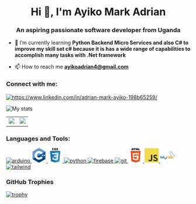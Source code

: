 <h1 align="center">Hi 👋, I'm Ayiko Mark Adrian</h1>
<h3 align="center">An aspiring passionate software developer from Uganda</h3>


- 🌱 I’m currently learning **Python Backend Micro Services and also C# to improve my skill set 
c# because it is has a wide  range of capabilities to accomplish many tasks with .Net framework**

- 📫 How to reach me **ayikoadrian4@gmail.com**

<h3 align="left">Connect with me:</h3>
<p align="left">
<a href="https://www.linkedin.com/in/adrian-mark-ayiko-198b65259/" target="blank"><img align="center" src="https://raw.githubusercontent.com/rahuldkjain/github-profile-readme-generator/master/src/images/icons/Social/linked-in-alt.svg" alt="https://www.linkedin.com/in/adrian-mark-ayiko-198b65259/" height="30" width="40" /></a>
</p>

![My stats](https://github-readme-stats.vercel.app/api?username=adrianayiko)

<table><tr><td><img src="https://github-readme-stats.vercel.app/api/top-langs/?username=adrianayiko&layout=compact"/></td><td><img src="https://github-readme-streak-stats.herokuapp.com/?user=adrianayiko"/></td></tr></table>


<h3 align="left">Languages and Tools:</h3>
<p align="left"> <a href="https://www.arduino.cc/" target="_blank" rel="noreferrer"> <img src="https://cdn.worldvectorlogo.com/logos/arduino-1.svg" alt="arduino" width="40" height="40"/> </a> <a href="https://www.w3schools.com/cpp/" target="_blank" rel="noreferrer"> <img src="https://raw.githubusercontent.com/devicons/devicon/master/icons/cplusplus/cplusplus-original.svg" alt="cplusplus" width="40" height="40"/> </a> <a href="https://www.w3schools.com/css/" target="_blank" rel="noreferrer"> <img src="https://raw.githubusercontent.com/devicons/devicon/master/icons/css3/css3-original-wordmark.svg" alt="css3" width="40" height="40"/> </a> <a href="https://www.python.org/" target="_blank" rel="noreferrer"> <img src="https://encrypted-tbn0.gstatic.com/images?q=tbn:ANd9GcQIbJn0L24AbdxuVJ06biNkvIHl-IGUqkDEMnAIO9fLQQ&s" alt="python" width="40" height="40"/> </a> <a href="https://firebase.google.com/" target="_blank" rel="noreferrer"> <img src="https://www.vectorlogo.zone/logos/firebase/firebase-icon.svg" alt="firebase" width="40" height="40"/> </a> <a href="https://git-scm.com/" target="_blank" rel="noreferrer"> <img src="https://www.vectorlogo.zone/logos/git-scm/git-scm-icon.svg" alt="git" width="40" height="40"/> </a> <a href="https://www.w3.org/html/" target="_blank" rel="noreferrer"> <img src="https://raw.githubusercontent.com/devicons/devicon/master/icons/html5/html5-original-wordmark.svg" alt="html5" width="40" height="40"/> </a> <a href="https://developer.mozilla.org/en-US/docs/Web/JavaScript" target="_blank" rel="noreferrer"> <img src="https://raw.githubusercontent.com/devicons/devicon/master/icons/javascript/javascript-original.svg" alt="javascript" width="40" height="40"/> </a>  <a href="https://www.mysql.com/" target="_blank" rel="noreferrer"> <img src="https://raw.githubusercontent.com/devicons/devicon/master/icons/mysql/mysql-original-wordmark.svg" alt="mysql" width="40" height="40"/> </a>   <a href="https://tailwindcss.com/" target="_blank" rel="noreferrer"> <img src="https://www.vectorlogo.zone/logos/tailwindcss/tailwindcss-icon.svg" alt="tailwind" width="40" height="40"/> </a> <a href="https://www.typescriptlang.org/" target="_blank" rel="noreferrer"> <isrc="https://raw.githubusercontent.com/devicons/devicon/master/icons/typescript/typescript-original.svg" alt="typescript" width="40" height="40"/> </a> </p>

<h3>GitHub Trophies</h3>

[![trophy](https://github-profile-trophy.vercel.app/?username=adrianayiko&theme=gruvbox)](https://github.com/adrianayiko/github-profile-trophy)



